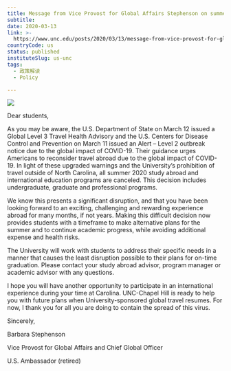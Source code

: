 ```yaml
---
title: Message from Vice Provost for Global Affairs Stephenson on summer study abroad programs
subtitle:
date: 2020-03-13
link: >-
  https://www.unc.edu/posts/2020/03/13/message-from-vice-provost-for-global-affairs-stephenson-on-summer-study-abroad-programs/
countryCode: us
status: published
instituteSlug: us-unc
tags:
  - 政策解读
  - Policy

---
```

![](https://www.unc.edu/wp-content/uploads/2020/03/sized022010508-plane-passes-overhead.jpg)

Dear students,

As you may be aware, the U.S. Department of State on March 12 issued a Global Level 3 Travel Health Advisory and the U.S. Centers for Disease Control and Prevention on March 11 issued an Alert – Level 2 outbreak notice due to the global impact of COVID-19. Their guidance urges Americans to reconsider travel abroad due to the global impact of COVID-19. In light of these upgraded warnings and the University’s prohibition of travel outside of North Carolina, all summer 2020 study abroad and international education programs are canceled. This decision includes undergraduate, graduate and professional programs.

We know this presents a significant disruption, and that you have been looking forward to an exciting, challenging and rewarding experience abroad for many months, if not years. Making this difficult decision now provides students with a timeframe to make alternative plans for the summer and to continue academic progress, while avoiding additional expense and health risks.

The University will work with students to address their specific needs in a manner that causes the least disruption possible to their plans for on-time graduation. Please contact your study abroad advisor, program manager or academic advisor with any questions.

I hope you will have another opportunity to participate in an international experience during your time at Carolina. UNC-Chapel Hill is ready to help you with future plans when University-sponsored global travel resumes. For now, I thank you for all you are doing to contain the spread of this virus.

Sincerely,

Barbara Stephenson

Vice Provost for Global Affairs and Chief Global Officer

U.S. Ambassador (retired)

